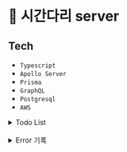 # 🚀 시간다리 server

## Tech
- `Typescript`
- `Apollo Server`
- `Prisma`
- `GraphQL`
- `Postgresql`
- `AWS`

<details>
<summary>Todo List</summary>

- 회원가입
  - [x] phone & email 회원 가입
  - [x] username 중복 확인
  - [x] email 형식 확인 ~~fe에서 구현~~
  - [x] password 형식 확인 ~~fe에서 구현~~
- 로그인
  - [x] 사용자 email * pw 조회
  - [x] 사용자 phone 조회
  - [ ] 로그인 API
- 회원정보 찾기
  - [x] 사용자 email 조회
  - [x] password 변경
- 알림
  - [x] Insert Notifications
  - [x] 알림 목록 보기
  - [x] 알림 삭제
  - [x] 알림 읽음
  - [ ] Push 알림 [FCM, kakao api]
  - [ ] 알림 on off
- 게시글
  - [x] 게시글 업로드
  - [x] 게시글 삭제
  - [ ] 게시글 수정
  - [x] 상세 보기
  - [x] 리스트 보기
- 댓글
  - [x] 댓글 작성
  - [x] 댓글 수정
  - [x] 댓글 삭제
- 배너
  - [x] 배너 생성
  - [x] 배너 삭제
  - [x] 배너 보기
</details>
<br>
<details>
<summary>Error 기록</summary>

![스크린샷 2021-07-15 오후 9 26 54](https://user-images.githubusercontent.com/45463495/125788060-a94d64d9-f6ab-4e11-9327-65210677c004.png)
nodejs 메모리 초과 에러가 생겨서
```
$ heroku config:set NODE_OPTIONS="--max_old_space_size=2560"
```
위와 같은 명령어를 쳐서 메모리를 증가 시키고 재배포하니 서버 구동은 되나 
```
2021-07-15T12:35:00.053033+00:00 heroku[web.1]: Process running mem=600M(117.2%)
2021-07-15T12:35:00.065659+00:00 heroku[web.1]: Error R14 (Memory quota exceeded)
```
위와 같은 메모리 할당량을 초괴했다는 로그가 기록되고 있어서 추후에 aws Lightsail로 서버를 변경할 예정

</details>

